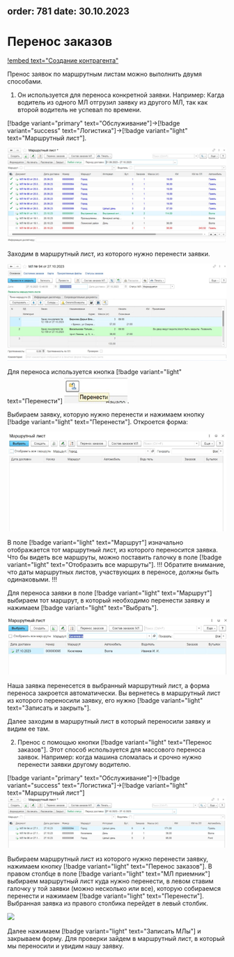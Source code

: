 order: 781
date: 30.10.2023
---
# Перенос заказов

[!embed text="Создание контрагента"](https://youtu.be/Kd1eYOGA11A)

Пренос заявок по маршрутным листам можно выполнить двумя способами.

1. Он используется для переноса конкретной заявки. Например: Кагда водитель из одного МЛ отгрузил заявку из другого МЛ, так как второй водитель не успевал по времени.

[!badge variant="primary" text="Обслуживание"]->[!badge variant="success" text="Логистика"]->[!badge variant="light" text="Маршрутный лист"].

![](\images\Логистика\перенос.jpg)

Заходим в маршрутный лист, из которого нужно перенести заявки. 

![](\images\Логистика\перенос3.jpg)

Для переноса используется кнопка [!badge variant="light" text="Перенести"] ![](\images\Логистика\перенос1.jpg).

Выбираем заявку, которую нужно перенести и нажимаем кнопку [!badge variant="light" text="Перенести"]. Откроется форма:

![](\images\Логистика\перенос4.jpg)

В поле [!badge variant="light" text="Маршрут"] изначально отображается тот маршрутный лист, из которого переносится заявка.
Что бы видеть все маршруты, можно поставить галочку в поле [!badge variant="light" text="Отобразить все маршруты"].
!!! Обратите внимание, что даты маршрутных листов, участвующих в переносе, должны быть одинаковыми.
!!!

Для переноса заявки в поле [!badge variant="light" text="Маршрут"] выбираем тот маршрут, в который необходимо перенести заявку и нажимаем [!badge variant="light" text="Выбрать"].

![](\images\Логистика\перенос5.jpg)

Наша заявка перенесется в выбранный маршрутный лист, а форма переноса закроется автоматически.
Вы вернетесь в маршрутный лист из которого переносили заявку, его нужно [!badge variant="light" text="Записать и закрыть"].

Далее заходим в маршрутный лист в который переносили заявку и видим ее там.

2. Пренос с помощью кнопки [!badge variant="light" text="Перенос заказов"]. Этот способ используется для массового переноса заявок. Например: когда машина сломалась и срочно нужно перенести заявки другому водителю.

[!badge variant="primary" text="Обслуживание"]->[!badge variant="success" text="Логистика"]->[!badge variant="light" text="Маршрутный лист"]
![](\images\Логистика\перенос6.jpg)

Выбираем маршрутный лист из которого нужно перенести заявку, нажимаем кнопку [!badge variant="light" text="Перенос заказов"]. 
В правом столбце в поле [!badge variant="light" text="МЛ приемник"] выбираем маршрутный лист куда нужно перенести, в левом ставим галочку у той заявки (можно несколько или все), которую собираемся перенести и нажимаем [!badge variant="light" text="Перенести"]. Выбранная заявка из правого столбика перейдет в левый столбик. 

![](\images\Логистика\переносc.gif)

Далее нажимаем [!badge variant="light" text="Записать МЛы"] и закрываем форму.
Для проверки зайдем в маршрутный лист, в который мы переносили и увидим нашу заявку.

